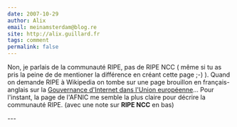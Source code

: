 ```yaml
---
date: 2007-10-29
author: Alix
email: meinamsterdam@blog.re
site: http://alix.guillard.fr
tags: comment
permalink: false
---
```


<p>
Non, je parlais de la communauté RIPE, pas de RIPE NCC ( même si tu as pris la peine de de mentioner la différence en créant cette page ;-) ). Quand on demande RIPE à Wikipedia on tombe sur une page brouillon en français-anglais sur la <a href="http://fr.wikipedia.org/wiki/RIPE">Gouvernance d'Internet dans l'Union européenne</a>... Pour l'instant, la page de l'AFNIC me semble la plus claire pour décrire la communauté RIPE. (avec une note sur <b>RIPE NCC</b> en bas)
</p>
---